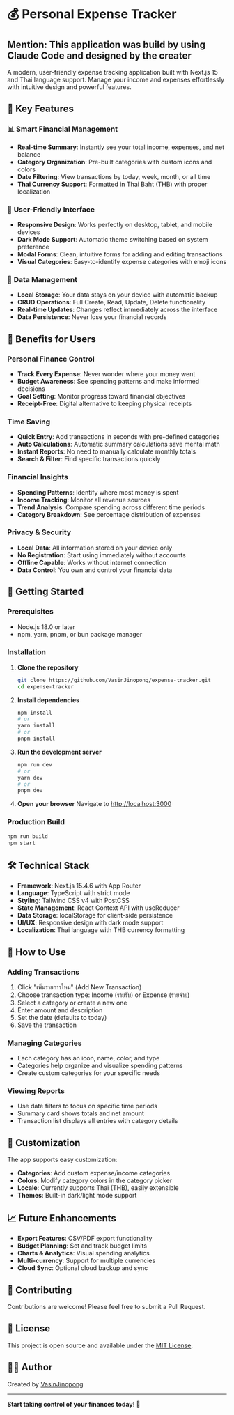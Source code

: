 # 💰 Personal Expense Tracker

## Mention: This application was build by using Claude Code and designed by the creater

A modern, user-friendly expense tracking application built with Next.js 15 and Thai language support. Manage your income and expenses effortlessly with intuitive design and powerful features.

## 🌟 Key Features

### 📊 **Smart Financial Management**
- **Real-time Summary**: Instantly see your total income, expenses, and net balance
- **Category Organization**: Pre-built categories with custom icons and colors
- **Date Filtering**: View transactions by today, week, month, or all time
- **Thai Currency Support**: Formatted in Thai Baht (THB) with proper localization

### 🎯 **User-Friendly Interface**
- **Responsive Design**: Works perfectly on desktop, tablet, and mobile devices  
- **Dark Mode Support**: Automatic theme switching based on system preference
- **Modal Forms**: Clean, intuitive forms for adding and editing transactions
- **Visual Categories**: Easy-to-identify expense categories with emoji icons

### 💾 **Data Management**
- **Local Storage**: Your data stays on your device with automatic backup
- **CRUD Operations**: Full Create, Read, Update, Delete functionality
- **Real-time Updates**: Changes reflect immediately across the interface
- **Data Persistence**: Never lose your financial records

## 🎯 Benefits for Users

### **Personal Finance Control**
- **Track Every Expense**: Never wonder where your money went
- **Budget Awareness**: See spending patterns and make informed decisions  
- **Goal Setting**: Monitor progress toward financial objectives
- **Receipt-Free**: Digital alternative to keeping physical receipts

### **Time Saving**
- **Quick Entry**: Add transactions in seconds with pre-defined categories
- **Auto Calculations**: Automatic summary calculations save mental math
- **Instant Reports**: No need to manually calculate monthly totals
- **Search & Filter**: Find specific transactions quickly

### **Financial Insights**
- **Spending Patterns**: Identify where most money is spent
- **Income Tracking**: Monitor all revenue sources
- **Trend Analysis**: Compare spending across different time periods
- **Category Breakdown**: See percentage distribution of expenses

### **Privacy & Security**
- **Local Data**: All information stored on your device only
- **No Registration**: Start using immediately without accounts
- **Offline Capable**: Works without internet connection
- **Data Control**: You own and control your financial data

## 🚀 Getting Started

### Prerequisites
- Node.js 18.0 or later
- npm, yarn, pnpm, or bun package manager

### Installation

1. **Clone the repository**
   ```bash
   git clone https://github.com/VasinJinopong/expense-tracker.git
   cd expense-tracker
   ```

2. **Install dependencies**
   ```bash
   npm install
   # or
   yarn install
   # or
   pnpm install
   ```

3. **Run the development server**
   ```bash
   npm run dev
   # or
   yarn dev
   # or
   pnpm dev
   ```

4. **Open your browser**
   Navigate to [http://localhost:3000](http://localhost:3000)

### Production Build
```bash
npm run build
npm start
```

## 🛠️ Technical Stack

- **Framework**: Next.js 15.4.6 with App Router
- **Language**: TypeScript with strict mode
- **Styling**: Tailwind CSS v4 with PostCSS
- **State Management**: React Context API with useReducer
- **Data Storage**: localStorage for client-side persistence
- **UI/UX**: Responsive design with dark mode support
- **Localization**: Thai language with THB currency formatting

## 📱 How to Use

### Adding Transactions
1. Click "เพิ่มรายการใหม่" (Add New Transaction)
2. Choose transaction type: Income (รายรับ) or Expense (รายจ่าย)
3. Select a category or create a new one
4. Enter amount and description
5. Set the date (defaults to today)
6. Save the transaction

### Managing Categories
- Each category has an icon, name, color, and type
- Categories help organize and visualize spending patterns
- Create custom categories for your specific needs

### Viewing Reports
- Use date filters to focus on specific time periods
- Summary card shows totals and net amount
- Transaction list displays all entries with category details

## 🎨 Customization

The app supports easy customization:
- **Categories**: Add custom expense/income categories
- **Colors**: Modify category colors in the category picker
- **Locale**: Currently supports Thai (THB), easily extensible
- **Themes**: Built-in dark/light mode support

## 📈 Future Enhancements

- **Export Features**: CSV/PDF export functionality
- **Budget Planning**: Set and track budget limits
- **Charts & Analytics**: Visual spending analytics
- **Multi-currency**: Support for multiple currencies
- **Cloud Sync**: Optional cloud backup and sync

## 🤝 Contributing

Contributions are welcome! Please feel free to submit a Pull Request.

## 📄 License

This project is open source and available under the [MIT License](LICENSE).

## 👨‍💻 Author

Created by [VasinJinopong](https://github.com/VasinJinopong)

---

**Start taking control of your finances today! 💪**